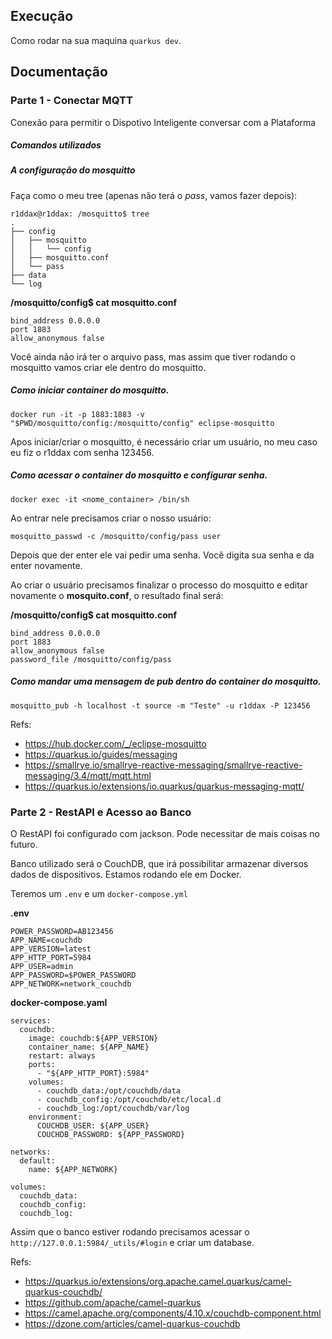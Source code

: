 ## Execução
Como rodar na sua maquina `quarkus dev`.

## Documentação

### Parte 1 - Conectar MQTT
Conexão para permitir o Dispotivo Inteligente conversar com a Plataforma

##### Comandos utilizados

##### A configuração do mosquitto

Faça como o meu tree (apenas não terá o *pass*, vamos fazer depois):

```
r1ddax@r1ddax: /mosquitto$ tree
.
├── config
│   ├── mosquitto
│   │   └── config
│   ├── mosquitto.conf
│   └── pass
├── data
└── log
```

**/mosquitto/config$ cat mosquitto.conf**
```
bind_address 0.0.0.0
port 1883
allow_anonymous false
```

Você ainda não irá ter o arquivo pass, mas assim que tiver rodando o mosquitto vamos criar ele dentro do mosquitto.

##### Como iniciar container do mosquitto.

`docker run -it -p 1883:1883 -v "$PWD/mosquitto/config:/mosquitto/config" eclipse-mosquitto`

Apos iniciar/criar o mosquitto, é necessário criar um usuário, no meu caso eu fiz o r1ddax com senha 123456.

##### Como acessar o container do mosquitto e configurar senha.

`docker exec -it <nome_container> /bin/sh`

Ao entrar nele precisamos criar o nosso usuário:

```
mosquitto_passwd -c /mosquitto/config/pass user
```

Depois que der enter ele vai pedir uma senha. Você digita sua senha e da enter novamente.

Ao criar o usuário precisamos finalizar o processo do mosquitto e editar novamente o **mosquito.conf**, o resultado final será:

**/mosquitto/config$ cat mosquitto.conf**
```
bind_address 0.0.0.0
port 1883
allow_anonymous false
password_file /mosquitto/config/pass
```

##### Como mandar uma mensagem de pub dentro do container do mosquitto.

`mosquitto_pub -h localhost -t source -m "Teste" -u r1ddax -P 123456`

Refs:

- https://hub.docker.com/_/eclipse-mosquitto
- https://quarkus.io/guides/messaging
- https://smallrye.io/smallrye-reactive-messaging/smallrye-reactive-messaging/3.4/mqtt/mqtt.html
- https://quarkus.io/extensions/io.quarkus/quarkus-messaging-mqtt/

### Parte 2 - RestAPI e Acesso ao Banco

O RestAPI foi configurado com jackson. Pode necessitar de mais coisas no futuro.

Banco utilizado será o CouchDB, que irá possibilitar armazenar diversos dados de dispositivos.
Estamos rodando ele em Docker.

Teremos um `.env` e um `docker-compose.yml`

**.env**
```
POWER_PASSWORD=AB123456
APP_NAME=couchdb
APP_VERSION=latest
APP_HTTP_PORT=5984
APP_USER=admin
APP_PASSWORD=$POWER_PASSWORD
APP_NETWORK=network_couchdb
```

**docker-compose.yaml**
```
services:
  couchdb:
    image: couchdb:${APP_VERSION}
    container_name: ${APP_NAME}
    restart: always
    ports:
      - "${APP_HTTP_PORT}:5984"
    volumes:
      - couchdb_data:/opt/couchdb/data
      - couchdb_config:/opt/couchdb/etc/local.d
      - couchdb_log:/opt/couchdb/var/log
    environment:
      COUCHDB_USER: ${APP_USER}
      COUCHDB_PASSWORD: ${APP_PASSWORD}

networks:
  default:
    name: ${APP_NETWORK}

volumes:
  couchdb_data:
  couchdb_config:
  couchdb_log:
```

Assim que o banco estiver rodando precisamos acessar o `http://127.0.0.1:5984/_utils/#login` e criar um database.

Refs:

- https://quarkus.io/extensions/org.apache.camel.quarkus/camel-quarkus-couchdb/
- https://github.com/apache/camel-quarkus
- https://camel.apache.org/components/4.10.x/couchdb-component.html
- https://dzone.com/articles/camel-quarkus-couchdb
